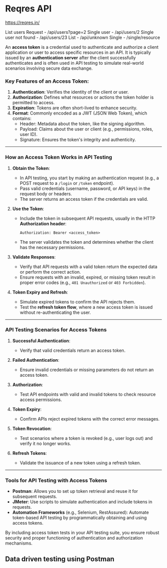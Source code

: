 # Reqres API

https://reqres.in/

List users
Request - /api/users?page=2
Single user - /api/users/2
Single user not found - /api/users/23
List <Resource> - /api/unknown
Single <Resource> - /single/resource


An **access token** is a credential used to authenticate and authorize a client application or user to access specific resources in an API. It is typically issued by an **authentication server** after the client successfully authenticates and is often used in API testing to simulate real-world scenarios involving secure data exchange.

### **Key Features of an Access Token:**
1. **Authentication**: Verifies the identity of the client or user.
2. **Authorization**: Defines what resources or actions the token holder is permitted to access.
3. **Expiration**: Tokens are often short-lived to enhance security.
4. **Format**: Commonly encoded as a JWT (JSON Web Token), which contains:
   - Header: Metadata about the token, like the signing algorithm.
   - Payload: Claims about the user or client (e.g., permissions, roles, user ID).
   - Signature: Ensures the token's integrity and authenticity.

---

### **How an Access Token Works in API Testing**

1. **Obtain the Token**:
   - In API testing, you start by making an authentication request (e.g., a POST request to a `/login` or `/token` endpoint).
   - Pass valid credentials (username, password, or API keys) in the request body or headers.
   - The server returns an access token if the credentials are valid.

2. **Use the Token**:
   - Include the token in subsequent API requests, usually in the HTTP **Authorization header**:
     ```
     Authorization: Bearer <access_token>
     ```
   - The server validates the token and determines whether the client has the necessary permissions.

3. **Validate Responses**:
   - Verify that API requests with a valid token return the expected data or perform the correct action.
   - Ensure requests with an invalid, expired, or missing token result in proper error codes (e.g., `401 Unauthorized` or `403 Forbidden`).

4. **Token Expiry and Refresh**:
   - Simulate expired tokens to confirm the API rejects them.
   - Test the **refresh token flow**, where a new access token is issued without re-authenticating the user.

---

### **API Testing Scenarios for Access Tokens**

1. **Successful Authentication**:
   - Verify that valid credentials return an access token.

2. **Failed Authentication**:
   - Ensure invalid credentials or missing parameters do not return an access token.

3. **Authorization**:
   - Test API endpoints with valid and invalid tokens to check resource access permissions.

4. **Token Expiry**:
   - Confirm APIs reject expired tokens with the correct error messages.

5. **Token Revocation**:
   - Test scenarios where a token is revoked (e.g., user logs out) and verify it no longer works.

6. **Refresh Tokens**:
   - Validate the issuance of a new token using a refresh token.

---

### **Tools for API Testing with Access Tokens**

- **Postman**: Allows you to set up token retrieval and reuse it for subsequent requests.
- **JMeter**: Use scripts to simulate authentication and include tokens in requests.
- **Automation Frameworks** (e.g., Selenium, RestAssured): Automate token-based API testing by programmatically obtaining and using access tokens.

By including access token tests in your API testing suite, you ensure robust security and proper functioning of authentication and authorization mechanisms.

## Data driven testing using Postman